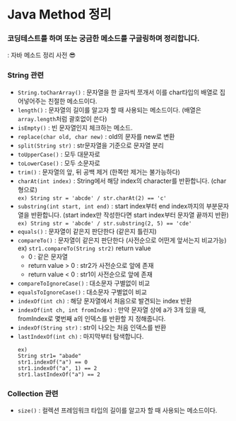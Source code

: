 # Java Method 정리

### 코딩테스트를 하며 또는 궁금한 메소드를 구글링하며 정리합니다.
: 자바 메소드 정리 사전 😎

### String 관련
* `String.toCharArray()` : 문자열을 한 글자씩 쪼개서 이를 char타입의 배열로 집어넣어주는 친절한 메소드이다.  
* `length()` : 문자열의 길이를 알고자 할 때 사용되는 메소드이다. (배열은 `array.length`처럼 괄호없이 쓴다)  
* `isEmpty()` : 빈 문자열인지 체크하는 메소드.
* `replace(char old, char new)` : old의 문자를 new로 변환
* `split(String str)` : str문자열을 기준으로 문자열 분리
* `toUpperCase()` : 모두 대문자로
* `toLowerCase()` : 모두 소문자로
* `trim()` : 문자열의 앞, 뒤 공백 제거 (한쪽만 제거는 불가능하다)
* `charAt(int index)` : String에서 해당 index의 character를 반환합니다. (char형으로)   
`ex) String str = 'abcde' / str.charAt(2) == 'c'`
* `substring(int start, int end)` : start index부터 end index까지의 부분문자열을 반환합니다. (start index만 작성한다면 start index부터 문자열 끝까지 반환)  
`ex) String str = 'abcde' / str.substring(2, 5) == 'cde'`
* `equals()` : 문자열이 같은지 판단한다 (같은지 틀린지)
* `compareTo()` : 문자열이 같은지 판단한다 (사전순으로 어떤게 앞서는지 비교가능)  
ex) `str1.compareTo(String str2)` return value  
    * 0 : 같은 문자열
    * return value > 0 : str2가 사전순으로 앞에 존재
    * return value < 0 : str1이 사전순으로 앞에 존재
* `compareToIgnoreCase()` : 대소문자 구별없이 비교
* `equalsToIgnoreCase()` : 대소문자 구별없이 비교
* `indexOf(int ch)` : 해당 문자열에서 처음으로 발견되는 index 반환
* `indexOf(int ch, int fromIndex)` : 만약 문자열 상에 a가 3개 있을 때, fromIndex로 몇번째 a의 인덱스를 반환할 지 정해줍니다.
* `indexOf(String str)` : str이 나오는 처음 인덱스를 반환
* `lastIndexOf(int ch)` : 마지막부터 탐색합니다.
    ```
    ex)
    String str1= "abade"
    str1.indexOf("a") == 0  
    str1.indexOf("a", 1) == 2
    str1.lastIndexOf("a") == 2
    ```


### Collection 관련
* `size()` : 컬렉션 프레임워크 타입의 길이를 알고자 할 때 사용되는 메소드이다.